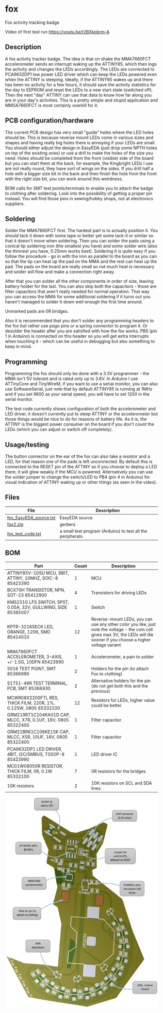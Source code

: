 # fox

Fox activity tracking badge

Video of first test run https://youtu.be/t2BXkpbrm-A

## Description

A fox activity tracker badge. The idea is that on shake the MMA7660FCT accelerometer sends an interrupt waking up the ATTINY85, which then logs the activity and changes the LEDs accordingly. The LEDs are connected to PCA9632DP1 low power LED driver which can keep the LEDs powered even when the ATTINY is sleeping. Ideally, if the ATTINY85 wakes up and there has been no activity for a few hours, it should save the activity statistics for the day to EEPROM and reset the LEDs to a new start state (switched off). Then the next "day" ATTINY can use that data to know how far along you are in your day's activities.
This is a pretty simple and stupid application and MMSA7660FCT is most certainly overkill for it.

## PCB configuration/hardware

The current PCB design has very small "guide" holes where the LED holes should be. This is because reverse mount LEDs come in various sizes and shapes and having really big holes there is annoying if your LEDs are small. You should either adjust the design in EasyEDA (just drop some NPTH holes on top of the existing ones) or use a drill to make the holes of the size you need. Holes should be completed from the front (visible) side of the board but you can start them at the back, for example, the Kingbright LEDs I use are not really round, they have sort of wings on the sides. If you drill half a hole with a bigger size bit in the back and then finish the hole from the front with the right size bit, you can work around this weirdness.

BOM calls for SMT test points/terminals to enable you to attach the badge to clothing after soldering. Look into the possibility of getting a proper pin instead. You will find those pins in sewing/hobby shops, not at electronics suppliers.

## Soldering

Solder the MMA7660FCT first. The hardest part is to actually position it. You should tack it down with some tape or better yet some tack-it or similar so that it doesn't move when soldering. Then you can solder the pads using a conical tip soldering iron (the smallest you have) and some solder wire (also the thinnest you have, 0.25mm works best). Soldering it is quite easy if you follow the procedure - go in with the iron as parallel to the board as you can so that the tip can heat up the pad on the MMA and the rest can heat up the pad. The pads on the board are really small so not much heat is necessary and solder will flow and make a connection right away.

After that you can solder all the other components in order of size, leaving battery holder for the last. You can also skip both the capacitors - those are filter capacitors that aren't really needed for normal operation. That way you can access the MMA for some additional soldering if it turns out you haven't managed to solder it down well enough the first time around.

Unmarked pads are 0R bridges.

Also it is recommended that you don't solder any programming headers to the fox but rather use pogo pins or a spring connector to program it. Or desolder the header after you are satisfied with how the fox works. PB5 (pin 1 in Arduino) is connected on this header so you will get extra interrupts when touching it - which can be useful in debugging but also something to keep in mind.

## Programming

Programming the fox should only be done with a 3.3V programmer - the MMA isn't 5V tolerant and is rated only up to 3.6V. In Arduino I use ATTinyCore and TinyWireM, if you want to use a serial monitor, you can also use SoftwareSerial, just note that by default ATTINY85 is running at 1MHz and if you set 9600 as your serial speed, you will have to set 1200 in the serial monitor.

The test code currently shows configuration of both the accelerometer and LED driver, it doesn't currently put to sleep ATTINY or the accelerometer but those things would be nice to do for reasons of battery life. As it is, the ATTINY is the biggest power consumer on the board if you don't count the LEDs (which you can adjust or switch off completely).

## Usage/testing

The button connector on the ear of the fox can also take a resistor and a LED, for that reason one of the pads is left unconnected. By default this is connected to the RESET pin of the ATTINY so if you choose to deploy a LED there, it will glow weakly if the MCU is powered. Alternatively you can use the solder jumper to change the switch/LED to PB4 (pin 4 in Arduino) for visual indication of ATTINY waking up or other things (as seen in the video).

## Files

File | Description
---- | -----------
[fox_EasyEDA_source.txt](/fox_EasyEDA_source.txt) | EasyEDA source
[fox2.zip](/fox2.zip) | gerbers
[fox_test_code.txt](/fox_test_code.txt) | a small test program (Arduino) to test all the peripherals.

## BOM

Part | Count | Description
---- | ----- | -----------
ATTINY85V-10SU MCU, 8BIT, ATTINY, 10MHZ, SOIC-8 85423390 | 1 | MCU
BCX70H TRANSISTOR, NPN, SOT-23 85412900 | 4 | Transistors for driving LEDs
KMS231G LFS SWITCH, SPST, 0.05A, 32V, GULLWING, SIDE 85365007 | 1 | Switch
 KPTR-3216SECK LED, ORANGE, 1206, SMD 85414010 | 12 | Reverse-mount LEDs, you can use any other color you like, just note the voltage - the coin cell gives max 3V, the LEDs will die sooner if you choose a higher voltage variant
MMA7660FCT ACCELEROMETER, 3-AXIS, +/-1.5G, 10DFN 85423990 | 1 | Accelerometer, a pain to solder
5016 TEST POINT, SMT 85366990 | 2 | Holders for the pin (to attach Fox to clothing)
S1751-46R TEST TERMINAL, PCB, SMT 85366930 | 2 | Alternative holders for the pin (do not get both this and the previous)
MCWR08X2200FTL RES, THICK FILM, 220R, 1%, 0.125W, 0805 85332100 | 12 | Resistors for LEDs, higher value could be better
GRM219R71C104KA01D CAP, MLCC, X7R, 0.1UF, 16V, 0805 85322400 | 1 | Filter capacitor
GRM21BR61C106KE15K CAP, MLCC, X5R, 10UF, 16V, 0805 85322400 | 1 | Filter capacitor
PCA9632DP1 LED DRIVER, 4BIT, I2C/SMBUS, TSSOP-8 85423990 | 1 | LED driver IC
MC01W08050R RESISTOR, THICK FILM, 0R, 0.1W 85332100 | 7 | 0R resistors for the bridges
10K resistors | 2 | 10K resistors on SCL and SDA lines

![Fox back with arrows](/fox_back.png)
